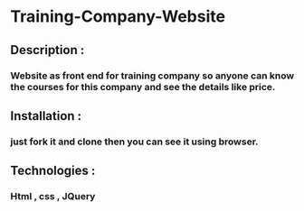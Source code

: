 # Training-Company-Website

## Description :

### Website as front end for training company so anyone can know the courses for this company and see the details like price.

## Installation :

### just fork it and clone then you can see it using browser.

## Technologies :

### Html , css , JQuery
